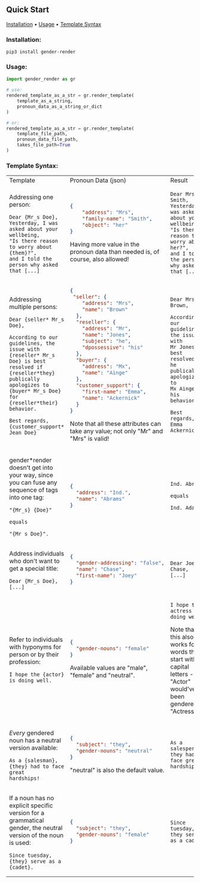 ## Quick Start

[Installation](#installation) • [Usage](#usage) • [Template Syntax](#template-syntax)

### Installation:

```
pip3 install gender-render
```

### Usage:

```python
import gender_render as gr

# use:
rendered_template_as_a_str = gr.render_template(
    template_as_a_string,
    pronoun_data_as_a_string_or_dict
)

# or:
rendered_template_as_a_str = gr.render_template(
    template_file_path,
    pronoun_data_file_path,
    takes_file_path=True
)
```

### Template Syntax:

<table>
<tr>
<td> Template </td> <td> Pronoun Data (json) </td> <td> Result </td>
</tr>

<tr><td>

Addressing one person:

```
Dear {Mr_s Doe},
Yesterday, I was asked about your wellbeing,
"Is there reason to worry about {them}?",
and I told the person why asked that [...]
```

</td><td>

```json
{
    "address": "Mrs",
    "family-name": "Smith",
    "object": "her"
}
```

Having more value in the pronoun data than needed is, of course, also allowed!

</td><td>

```
Dear Mrs Smith,
Yesterday, I was asked about your wellbeing,
"Is there reason to worry about her?",
and I told the person why asked that [...]
```

</td></tr>
<tr><td>

Addressing multiple persons:

```
Dear {seller* Mr_s Doe},

According to our guidelines, the issue with
{reseller* Mr_s Doe} is best resolved if
{reseller*they} publically apologizes to
{buyer* Mr_s Doe} for {reseller*their}
behavior.

Best regards,
{customer_support* Jean Doe}
```

</td><td>

```json
{
 "seller": {
    "address": "Mrs",
    "name": "Brown"
  },
  "reseller": {
    "address": "Mr",
    "name": "Jones",
    "subject": "he",
    "dpossessive": "his"
  },
  "buyer": {
    "address": "Mx",
    "name": "Ainge"
  },
  "customer_support": {
    "first-name": "Emma",
    "name": "Ackernick"
  }
}
```

Note that all these attributes can take any value; not only "Mr" and "Mrs" is valid!

</td><td>

```
Dear Mrs Brown,

According to our guidelines, the issue with
Mr Jones is best resolved if
he publically apologizes to
Mx Ainge for his
behavior.

Best regards,
Emma Ackernick
```

</td></tr>
<tr><td>

gender*render doesn't get into your way, since you can fuse any sequence of tags into one tag:

```
"{Mr_s} {Doe}"

equals

"{Mr_s Doe}".
```

</td><td>

```json
{
  "address": "Ind.",
  "name": "Abrams"
}
```

</td><td>

```
Ind. Abrams

equals

Ind. Adams
```

</td></tr>
<tr><td>

Address individuals who don't want to get a special title:

```
Dear {Mr_s Doe},
[...]
```

</td><td>

```json
{
  "gender-addressing": "false",
  "name": "Chase",
  "first-name": "Joey"
}
```

</td><td>

```
Dear Joey Chase,
[...]
```

</td></tr>
<tr><td>

Refer to individuals with hyponyms for person or by their profession:

```
I hope the {actor} is doing well.
```

</td><td>

```json
{
  "gender-nouns": "female"
}
```

Available values are "male", "female" and "neutral".

</td><td>

```
I hope the actress is doing well.
```

Note that this also works for words that start with capital letters - "Actor" would've been gendered as "Actress"!

</td></tr>
<tr><td>

*Every* gendered noun has a neutral version available:

```
As a {salesman}, {they} had to face great
hardships!
```

</td><td>

```json
{
  "subject": "they",
  "gender-nouns": "neutral"
}
```

"neutral" is also the default value.

</td><td>

```
As a salesperson, they had to face great
hardships!
```

</td></tr>
<tr><td>

If a noun has no explicit specific version for a grammatical gender, the neutral version of the noun is used:

```
Since tuesday, {they} serve as a {cadet}.
```

</td><td>

```json
{
  "subject": "they",
  "gender-nouns": "female"
}
```

</td><td>

```
Since tuesday, they serve as a cadet.
```

</td></tr>

</table>